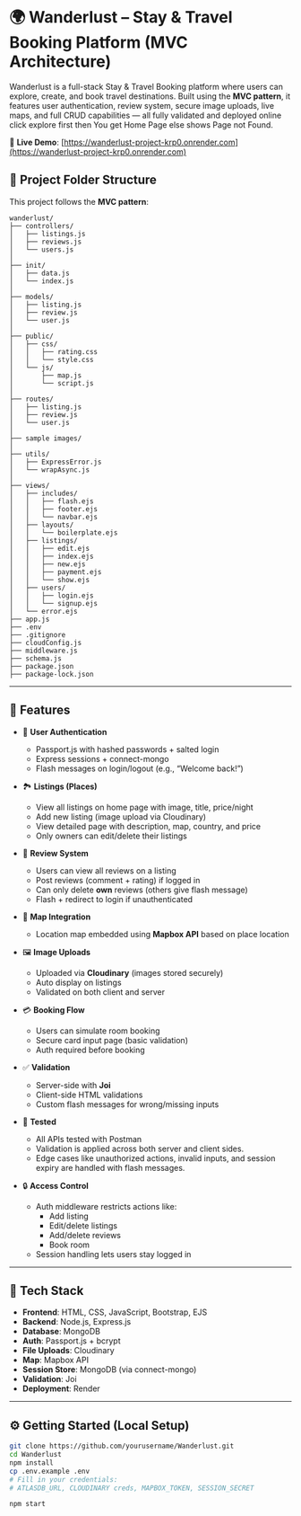 # 🌍 Wanderlust – Stay & Travel Booking Platform   (MVC Architecture)

Wanderlust is a full-stack Stay & Travel Booking platform where users can explore, create, and book travel destinations. Built using the **MVC pattern**, it features user authentication, review system, secure image uploads, live maps, and full CRUD capabilities — all fully validated and deployed online click explore first then You get Home Page else shows Page not Found. 

🔗 **Live Demo**: [https://wanderlust-project-krp0.onrender.com](https://wanderlust-project-krp0.onrender.com)

## 📁 Project Folder Structure
   
This project follows the **MVC pattern**:

    wanderlust/    
    ├── controllers/
    │   ├── listings.js
    │   ├── reviews.js
    │   └── users.js
    │
    ├── init/
    │   ├── data.js
    │   └── index.js
    │
    ├── models/
    │   ├── listing.js
    │   ├── review.js
    │   └── user.js
    │
    ├── public/
    │   ├── css/
    │   │   ├── rating.css
    │   │   └── style.css
    │   └── js/
    │       ├── map.js
    │       └── script.js
    │
    ├── routes/
    │   ├── listing.js
    │   ├── review.js
    │   └── user.js
    │
    ├── sample images/
    │
    ├── utils/
    │   ├── ExpressError.js
    │   └── wrapAsync.js
    │
    ├── views/
    │   ├── includes/
    │   │   ├── flash.ejs
    │   │   ├── footer.ejs
    │   │   └── navbar.ejs
    │   ├── layouts/
    │   │   └── boilerplate.ejs
    │   ├── listings/
    │   │   ├── edit.ejs
    │   │   ├── index.ejs
    │   │   ├── new.ejs
    │   │   ├── payment.ejs
    │   │   └── show.ejs
    │   ├── users/
    │   │   ├── login.ejs
    │   │   └── signup.ejs
    │   └── error.ejs
    ├── app.js
    ├── .env
    ├── .gitignore
    ├── cloudConfig.js
    ├── middleware.js
    ├── schema.js
    ├── package.json
    ├── package-lock.json

---

## 🚀 Features

- 🔐 **User Authentication**
  - Passport.js with hashed passwords + salted login
  - Express sessions + connect-mongo
  - Flash messages on login/logout (e.g., “Welcome back!”)

- 🏞️ **Listings (Places)**
  - View all listings on home page with image, title, price/night
  - Add new listing (image upload via Cloudinary)
  - View detailed page with description, map, country, and price
  - Only owners can edit/delete their listings

- 💬 **Review System**
  - Users can view all reviews on a listing
  - Post reviews (comment + rating) if logged in
  - Can only delete **own** reviews (others give flash message)
  - Flash + redirect to login if unauthenticated

- 📍 **Map Integration**
  - Location map embedded using **Mapbox API** based on place location

- 🖼️ **Image Uploads**
  - Uploaded via **Cloudinary** (images stored securely)
  - Auto display on listings
  - Validated on both client and server

- 💳 **Booking Flow**
  - Users can simulate room booking
  - Secure card input page (basic validation)
  - Auth required before booking

- ✅ **Validation**
  - Server-side with **Joi** 
  - Client-side HTML validations
  - Custom flash messages for wrong/missing inputs

- 🧪 **Tested**
  - All APIs tested with Postman
  - Validation is applied across both server and client sides.  
  - Edge cases like unauthorized actions, invalid inputs, and session expiry are handled with flash messages.

- 🔒 **Access Control**
  - Auth middleware restricts actions like:
    - Add listing
    - Edit/delete listings
    - Add/delete reviews
    - Book room
  - Session handling lets users stay logged in

---

## 🧠 Tech Stack

- **Frontend**: HTML, CSS, JavaScript, Bootstrap, EJS
- **Backend**: Node.js, Express.js
- **Database**: MongoDB
- **Auth**: Passport.js + bcrypt
- **File Uploads**: Cloudinary
- **Map**: Mapbox API
- **Session Store**: MongoDB (via connect-mongo)
- **Validation**: Joi
- **Deployment**: Render

---

## ⚙️ Getting Started (Local Setup)

```bash
git clone https://github.com/yourusername/Wanderlust.git
cd Wanderlust
npm install
cp .env.example .env
# Fill in your credentials:
# ATLASDB_URL, CLOUDINARY creds, MAPBOX_TOKEN, SESSION_SECRET

npm start
